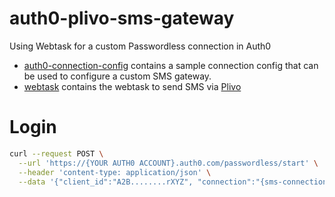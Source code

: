 # auth0-plivo-sms-gateway
Using Webtask for a custom Passwordless connection in Auth0
- [auth0-connection-config](https://github.com/vikasjayaram/auth0-plivo-sms-gateway/tree/master/auth0-connection-config) contains a sample connection config that can be used to configure a custom SMS gateway.
- [webtask](https://github.com/vikasjayaram/auth0-plivo-sms-gateway/tree/master/webtask) contains the webtask to send SMS via [Plivo](https://www.plivo.com/) 

# Login

```sh
curl --request POST \
  --url 'https://{YOUR AUTH0 ACCOUNT}.auth0.com/passwordless/start' \
  --header 'content-type: application/json' \
  --data '{"client_id":"A2B........rXYZ", "connection":"{sms-connection-name}", "phone_number":"+12223334444", "send":"code", "authParams":{"scope": "openid","state": "YOUR_STATE"}}'

```